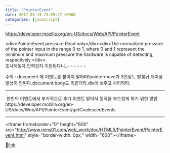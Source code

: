 ```yaml
---
title: "PointerEvent"
date: 2017-08-15 23:59:27 +0900
categories: [javascript]
---
```


https://developer.mozilla.org/en-US/docs/Web/API/PointerEvent

  
&lt;div&gt;PointerEvent.pressure Read only&lt;/div&gt;&lt;div&gt;The normalized pressure of the pointer input in the range 0 to 1, where 0 and 1 represent the minimum and maximum pressure the hardware is capable of detecting, respectively.&lt;/div&gt;  
조사해놓자.압력감지 지원된다니..- - - - - -

주의 : document 에 이벤트를 붙이지 말아라!pointermove가 3번정도 발생뒤 더이상 발생이 안된다.document.body도 똑같더라.div에 id주고 처리하라.  
- - - - - -

 한번의 이벤트에서 부가적으로 추가 이벤트 받아서 동작을 부드럽게 하기 위한 방법https://developer.mozilla.org/en-US/docs/Web/API/PointerEvent/getCoalescedEvents  
- - - - - -

  
&lt;iframe frameborder="0" height="600" src="http://www.mins01.com/web_work/doc/HTML5/PointerEvent/PointerEvent.html" style="border-width: 0px;" width="600"&gt;&lt;/iframe&gt;  



[🔗link](http://www.mins01.com/mh/tech/read/1105)